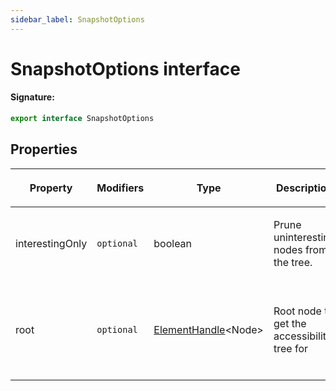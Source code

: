 ```yaml
---
sidebar_label: SnapshotOptions
---
```


# SnapshotOptions interface

#### Signature:

```typescript
export interface SnapshotOptions
```

## Properties

<table><thead><tr><th>

Property

</th><th>

Modifiers

</th><th>

Type

</th><th>

Description

</th><th>

Default

</th></tr></thead>
<tbody><tr><td>

interestingOnly

</td><td>

`optional`

</td><td>

boolean

</td><td>

Prune uninteresting nodes from the tree.

</td><td>

`true`

</td></tr>
<tr><td>

root

</td><td>

`optional`

</td><td>

[ElementHandle](./puppeteer.elementhandle.md)&lt;Node&gt;

</td><td>

Root node to get the accessibility tree for

</td><td>

The root node of the entire page.

</td></tr>
</tbody></table>

